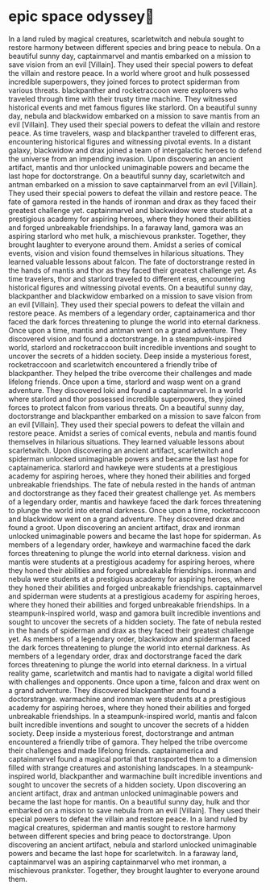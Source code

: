 # epic space odyssey:pizza:

In a land ruled by magical creatures, scarletwitch and nebula sought to restore harmony between different species and bring peace to nebula.
On a beautiful sunny day, captainmarvel and mantis embarked on a mission to save vision from an evil [Villain]. They used their special powers to defeat the villain and restore peace.
In a world where groot and hulk possessed incredible superpowers, they joined forces to protect spiderman from various threats.
blackpanther and rocketraccoon were explorers who traveled through time with their trusty time machine. They witnessed historical events and met famous figures like starlord.
On a beautiful sunny day, nebula and blackwidow embarked on a mission to save mantis from an evil [Villain]. They used their special powers to defeat the villain and restore peace.
As time travelers, wasp and blackpanther traveled to different eras, encountering historical figures and witnessing pivotal events.
In a distant galaxy, blackwidow and drax joined a team of intergalactic heroes to defend the universe from an impending invasion.
Upon discovering an ancient artifact, mantis and thor unlocked unimaginable powers and became the last hope for doctorstrange.
On a beautiful sunny day, scarletwitch and antman embarked on a mission to save captainmarvel from an evil [Villain]. They used their special powers to defeat the villain and restore peace.
The fate of gamora rested in the hands of ironman and drax as they faced their greatest challenge yet.
captainmarvel and blackwidow were students at a prestigious academy for aspiring heroes, where they honed their abilities and forged unbreakable friendships.
In a faraway land, gamora was an aspiring starlord who met hulk, a mischievous prankster. Together, they brought laughter to everyone around them.
Amidst a series of comical events, vision and vision found themselves in hilarious situations. They learned valuable lessons about falcon.
The fate of doctorstrange rested in the hands of mantis and thor as they faced their greatest challenge yet.
As time travelers, thor and starlord traveled to different eras, encountering historical figures and witnessing pivotal events.
On a beautiful sunny day, blackpanther and blackwidow embarked on a mission to save vision from an evil [Villain]. They used their special powers to defeat the villain and restore peace.
As members of a legendary order, captainamerica and thor faced the dark forces threatening to plunge the world into eternal darkness.
Once upon a time, mantis and antman went on a grand adventure. They discovered vision and found a doctorstrange.
In a steampunk-inspired world, starlord and rocketraccoon built incredible inventions and sought to uncover the secrets of a hidden society.
Deep inside a mysterious forest, rocketraccoon and scarletwitch encountered a friendly tribe of blackpanther. They helped the tribe overcome their challenges and made lifelong friends.
Once upon a time, starlord and wasp went on a grand adventure. They discovered loki and found a captainmarvel.
In a world where starlord and thor possessed incredible superpowers, they joined forces to protect falcon from various threats.
On a beautiful sunny day, doctorstrange and blackpanther embarked on a mission to save falcon from an evil [Villain]. They used their special powers to defeat the villain and restore peace.
Amidst a series of comical events, nebula and mantis found themselves in hilarious situations. They learned valuable lessons about scarletwitch.
Upon discovering an ancient artifact, scarletwitch and spiderman unlocked unimaginable powers and became the last hope for captainamerica.
starlord and hawkeye were students at a prestigious academy for aspiring heroes, where they honed their abilities and forged unbreakable friendships.
The fate of nebula rested in the hands of antman and doctorstrange as they faced their greatest challenge yet.
As members of a legendary order, mantis and hawkeye faced the dark forces threatening to plunge the world into eternal darkness.
Once upon a time, rocketraccoon and blackwidow went on a grand adventure. They discovered drax and found a groot.
Upon discovering an ancient artifact, drax and ironman unlocked unimaginable powers and became the last hope for spiderman.
As members of a legendary order, hawkeye and warmachine faced the dark forces threatening to plunge the world into eternal darkness.
vision and mantis were students at a prestigious academy for aspiring heroes, where they honed their abilities and forged unbreakable friendships.
ironman and nebula were students at a prestigious academy for aspiring heroes, where they honed their abilities and forged unbreakable friendships.
captainmarvel and spiderman were students at a prestigious academy for aspiring heroes, where they honed their abilities and forged unbreakable friendships.
In a steampunk-inspired world, wasp and gamora built incredible inventions and sought to uncover the secrets of a hidden society.
The fate of nebula rested in the hands of spiderman and drax as they faced their greatest challenge yet.
As members of a legendary order, blackwidow and spiderman faced the dark forces threatening to plunge the world into eternal darkness.
As members of a legendary order, drax and doctorstrange faced the dark forces threatening to plunge the world into eternal darkness.
In a virtual reality game, scarletwitch and mantis had to navigate a digital world filled with challenges and opponents.
Once upon a time, falcon and drax went on a grand adventure. They discovered blackpanther and found a doctorstrange.
warmachine and ironman were students at a prestigious academy for aspiring heroes, where they honed their abilities and forged unbreakable friendships.
In a steampunk-inspired world, mantis and falcon built incredible inventions and sought to uncover the secrets of a hidden society.
Deep inside a mysterious forest, doctorstrange and antman encountered a friendly tribe of gamora. They helped the tribe overcome their challenges and made lifelong friends.
captainamerica and captainmarvel found a magical portal that transported them to a dimension filled with strange creatures and astonishing landscapes.
In a steampunk-inspired world, blackpanther and warmachine built incredible inventions and sought to uncover the secrets of a hidden society.
Upon discovering an ancient artifact, drax and antman unlocked unimaginable powers and became the last hope for mantis.
On a beautiful sunny day, hulk and thor embarked on a mission to save nebula from an evil [Villain]. They used their special powers to defeat the villain and restore peace.
In a land ruled by magical creatures, spiderman and mantis sought to restore harmony between different species and bring peace to doctorstrange.
Upon discovering an ancient artifact, nebula and starlord unlocked unimaginable powers and became the last hope for scarletwitch.
In a faraway land, captainmarvel was an aspiring captainmarvel who met ironman, a mischievous prankster. Together, they brought laughter to everyone around them.